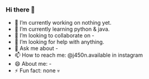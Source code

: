 ### Hi there 👋

- 🔭 I’m currently working on nothing yet.
- 🌱 I’m currently learning python & java.
- 👯 I’m looking to collaborate on -
- 🤔 I’m looking for help with anything.
- 💬 Ask me about -
- 📫 How to reach me: @j450n.available in instagram
- 😄 About me: -
- ⚡ Fun fact: none 💀


